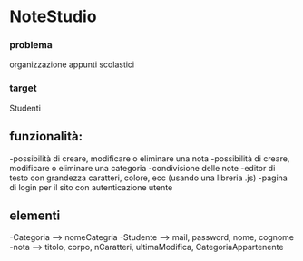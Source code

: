 # NoteStudio

### problema
organizzazione appunti scolastici
### target
Studenti

## funzionalità:
-possibilità di creare, modificare o eliminare una nota
-possibilità di creare, modificare o eliminare una categoria
-condivisione delle note
-editor di testo con grandezza caratteri, colore, ecc (usando una libreria .js)
-pagina di login per il sito con autenticazione utente

## elementi
-Categoria --> nomeCategria
-Studente --> mail, password, nome, cognome
-nota --> titolo, corpo, nCaratteri, ultimaModifica, CategoriaAppartenente
